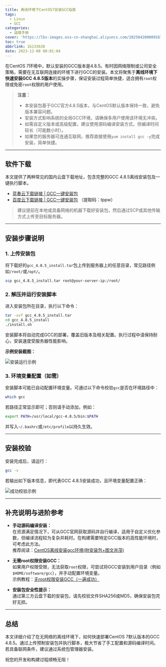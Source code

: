 ```yaml
---
title: 离线环境下CentOS7安装GCC指南
tags:
  - Linux
  - GCC
categories:
  - 运维手册
cover: 'https://lbs-images.oss-cn-shanghai.aliyuncs.com/202504200009167.png'
toc: true
abbrlink: 1b133638
date: 2023-12-08 00:01:04
---
```


在CentOS 7环境中，默认安装的GCC版本是4.8.5。有时因网络限制或公司安全策略，需要在无互联网连接的环境下进行GCC的安装。本文将聚焦于**离线环境下快速安装GCC 4.8.5版本**的实操步骤，保证安装过程简单快捷，适合拥有`root`权限或免密`root`权限的用户使用。

<!-- more -->

> **注意：**
> - 本安装包基于GCC官方4.8.5版本，与CentOS默认版本保持一致，避免版本兼容问题。
> - 安装方式影响系统的全局GCC环境，请确保多用户使用该环境无冲突。
> - 如需自定义版本或高级配置，建议使用源码编译安装方式，但编译时间较长（可能数小时）。
> - 如果您的服务器可连通互联网，推荐直接使用`yum install gcc -y`完成安装，简单快捷。

---

## 软件下载

本文提供了两种常见的国内云盘下载地址，包含完整的GCC 4.8.5离线安装包及一键执行脚本。

- [蓝奏云下载链接 | GCC一键安装包](https://liboshuai.lanzoum.com/i6OIv1h8bere)
- [百度云下载链接 | GCC一键安装包](https://pan.baidu.com/s/1MFSqB5-m6FhDbViNYI158Q?pwd=tppw) （提取码：tppw）

> 建议提前在本地或具备网络的机器下载好安装包，然后通过SCP或其他传输方式上传至目标服务器。

---

## 安装步骤说明

### 1. 上传安装包

将下载好的`gcc_4.8.5_install.tar`包上传到服务器上的任意目录，常见路径例如`/root/`或`/opt/`。

```bash
scp gcc_4.8.5_install.tar root@your-server-ip:/root/
```

### 2. 解压并运行安装脚本

进入安装包所在目录，执行以下命令：

```bash
tar -xvf gcc_4.8.5_install.tar
cd gcc_4.8.5_install
./install.sh
```

安装脚本将自动完成GCC的部署，覆盖旧版本及相关配置。执行过程中请保持耐心，安装速度受服务器性能影响。

**示例安装截图：**

![安装运行示例](https://lbs-images.oss-cn-shanghai.aliyuncs.com/202504232356995.png)

### 3. 环境变量配置（如需）

安装脚本可能已自动配置环境变量。可通过以下命令校验`gcc`是否在环境路径中：

```bash
which gcc
```

若路径正常显示即可；否则请手动添加，例如：

```bash
export PATH=/usr/local/gcc-4.8.5/bin:$PATH
```

并写入`~/.bashrc`或`/etc/profile`以持久生效。

---

## 安装校验

安装完成后，请运行：

```bash
gcc -v
```

若输出如下版本信息，即代表GCC 4.8.5安装成功，且环境变量配置正确：

![成功校验示例](https://lbs-images.oss-cn-shanghai.aliyuncs.com/202504232356016.png)

---

## 补充说明与进阶参考

- **手动源码编译安装：**  
  在资源满足情况下，可从GCC官网获取源码并自行编译，适用于自定义优化参数，但编译流程较为复杂并耗时。在构建需要特定GCC版本的高性能环境时，可考虑此方法。  
  推荐阅读：[CentOS离线安装gcc环境(附安装包+图文并茂)](https://www.cnblogs.com/niceyoo/p/14532228.html)

- **无需root权限安装GCC：**  
  如果用户权限受限，无法获取`root`权限，可尝试将GCC安装到用户目录（例如`$HOME/software/gcc`），并手动配置环境变量。  
  示例教程：[无root权限安装GCC（一遍成功）](https://blog.csdn.net/qq_38308388/article/details/127574517)

- **安装包安全性提示：**  
  通过第三方云盘下载的安装包，请先校验文件SHA256或MD5，确保安装包完好无损。

---

## 总结

本文详细介绍了在无网络的离线环境下，如何快速部署CentOS 7默认版本的GCC 4.8.5。通过上传预制安装包并执行脚本，极大节省了手工配置和源码编译时间。若具备联网条件，建议通过系统包管理器安装。

祝您的开发和构建过程顺畅无阻！
